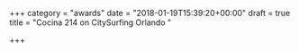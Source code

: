 +++
category = "awards"
date = "2018-01-19T15:39:20+00:00"
draft = true
title = "Cocina 214 on CitySurfing Orlando "

+++

